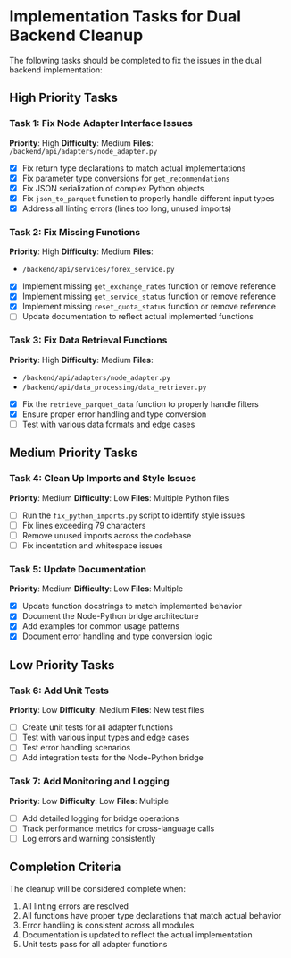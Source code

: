 # Implementation Tasks for Dual Backend Cleanup

The following tasks should be completed to fix the issues in the dual backend implementation:

## High Priority Tasks

### Task 1: Fix Node Adapter Interface Issues

**Priority**: High
**Difficulty**: Medium
**Files**: `/backend/api/adapters/node_adapter.py`

- [x] Fix return type declarations to match actual implementations
- [x] Fix parameter type conversions for `get_recommendations`
- [x] Fix JSON serialization of complex Python objects
- [x] Fix `json_to_parquet` function to properly handle different input types
- [x] Address all linting errors (lines too long, unused imports)

### Task 2: Fix Missing Functions

**Priority**: High
**Difficulty**: Medium
**Files**:

- `/backend/api/services/forex_service.py`

- [x] Implement missing `get_exchange_rates` function or remove reference
- [x] Implement missing `get_service_status` function or remove reference
- [x] Implement missing `reset_quota_status` function or remove reference
- [ ] Update documentation to reflect actual implemented functions

### Task 3: Fix Data Retrieval Functions

**Priority**: High
**Difficulty**: Medium
**Files**:

- `/backend/api/adapters/node_adapter.py`
- `/backend/api/data_processing/data_retriever.py`

- [x] Fix the `retrieve_parquet_data` function to properly handle filters
- [x] Ensure proper error handling and type conversion
- [ ] Test with various data formats and edge cases

## Medium Priority Tasks

### Task 4: Clean Up Imports and Style Issues

**Priority**: Medium
**Difficulty**: Low
**Files**: Multiple Python files

- [ ] Run the `fix_python_imports.py` script to identify style issues
- [ ] Fix lines exceeding 79 characters
- [ ] Remove unused imports across the codebase
- [ ] Fix indentation and whitespace issues

### Task 5: Update Documentation

**Priority**: Medium
**Difficulty**: Low
**Files**: Multiple

- [x] Update function docstrings to match implemented behavior
- [x] Document the Node-Python bridge architecture
- [x] Add examples for common usage patterns
- [x] Document error handling and type conversion logic

## Low Priority Tasks

### Task 6: Add Unit Tests

**Priority**: Low
**Difficulty**: Medium
**Files**: New test files

- [ ] Create unit tests for all adapter functions
- [ ] Test with various input types and edge cases
- [ ] Test error handling scenarios
- [ ] Add integration tests for the Node-Python bridge

### Task 7: Add Monitoring and Logging

**Priority**: Low
**Difficulty**: Low
**Files**: Multiple

- [ ] Add detailed logging for bridge operations
- [ ] Track performance metrics for cross-language calls
- [ ] Log errors and warning consistently

## Completion Criteria

The cleanup will be considered complete when:

1. All linting errors are resolved
2. All functions have proper type declarations that match actual behavior
3. Error handling is consistent across all modules
4. Documentation is updated to reflect the actual implementation
5. Unit tests pass for all adapter functions
